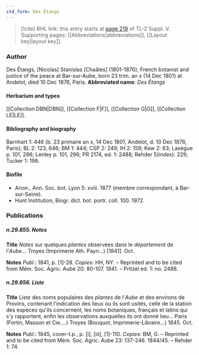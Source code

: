```yaml
---
std_form: Des Étangs
---
```


> [!cite] BHL link: this entry starts at [page 219](https://www.biodiversitylibrary.org/page/33259265) of TL-2 Suppl. V.
> Supporting pages: [[Abbreviations|abbreviations]], [[Layout key|layout key]].

### Author

Des Étangs, \[Nicolas\] Stanislas \[Chaãles\] (1801-1876), French botanist and justice of the peace at Bar-sur-Aube, born 23 trim. an x (14 Dec 1801) at Andelot, died 10 Dec 1876, Paris. 
**Abbreviated name**: *Des Étangs*

#### Herbarium and types

[[Collection DBN|DBN]], [[Collection F|F]], [[Collection G|G]], [[Collection LE|LE]].

#### Bibliography and biography

Barnhart 1: 446 (b. 23 primaire an x, 14 Dec 1801, Andelot, d. 10 Dec 1876, Paris); BL 2: 123, 646; BM 1: 444; CSP 2: 249; IH 2: 159; Kew 2: 63; Lasègue p. 101, 296; Lenley p. 101, 296; PR 2174, ed. 1: 2488; Rehder 5(index): 229; Tucker 1: 198.

#### Biofile

- Anon., Ann. Soc. bot. Lyon 5: xviii. 1877 (membre correspondant, à Bar-sur-Seine).
- Hunt Institution, Biogr. dict. bot. portr. coll. 100. 1972.

### Publications

##### n.29.855. Notes

**Title**
*Notes* sur quelques *plantes* observées dans le *département* de l'*Aube*... Troyes (Imprimerie Ath. Payn...) \[1841\]. Oct.

**Notes**
*Publ*.: 1841, p. \[1\]-28. *Copies*: HH, NY. – Reprinted and to be cited from Mém. Soc. Agric. Aube 20: 80-107. 1841. – Pritzel ed. 1: no. 2488.

##### n.29.856. Liste

**Title**
*Liste* des *noms* populaires des *plantes* de l'*Aube* et des environs de Provins, contenant l'indication des lieux ou ils sont usités, celle de la station des espèces qu'ils concernent, les noms botaniques, français et latins qui s'y rapportent, enfin les observations auxquelles ils ont donné lieu... Paris (Fortin, Masson et Cie....) Troyes (Bouquot, Imprimerie-Libraire...) 1845. Oct.

**Notes**
*Publ*.: 1845, cover-t.p., p. \[i\], \[iii\], \[1\]-110. *Copies*: BM, G. – Reprinted and to be cited from Mém. Soc. Agric. Aube 23: 137-246. 1844/45. – Rehder 1: 74.

